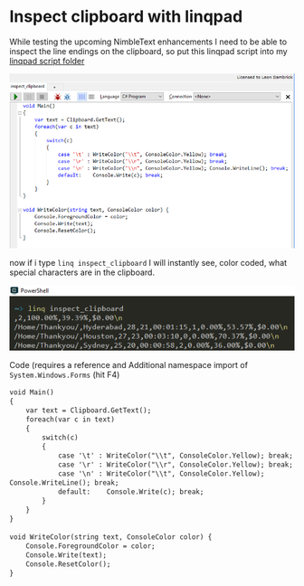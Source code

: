 # Inspect clipboard with linqpad

While testing the upcoming NimbleText enhancements I need to be able to inspect the line endings on the clipboard, so put this linqpad script into my [linqpad script folder](invoke_linqpad_commandlet.md)

![inspect_clipboard_1.png](inspect_clipboard_1.png)

now if i type `linq inspect_clipboard` I will instantly see, color coded, what special characters are in the clipboard.

![inspect_clipboard_2.png](inspect_clipboard_2.png)


Code (requires a reference and Additional namespace import of `System.Windows.Forms` (hit F4)

    void Main()
    {
        var text = Clipboard.GetText();
        foreach(var c in text) 
        {
            switch(c)
            {
                case '\t' : WriteColor("\\t", ConsoleColor.Yellow); break;
                case '\r' : WriteColor("\\r", ConsoleColor.Yellow);	break;
                case '\n' : WriteColor("\\t", ConsoleColor.Yellow);	Console.WriteLine(); break; 
                default:	Console.Write(c); break;
            }		
        }
    }

    void WriteColor(string text, ConsoleColor color) {
        Console.ForegroundColor = color;
        Console.Write(text);
        Console.ResetColor();
    }
    
